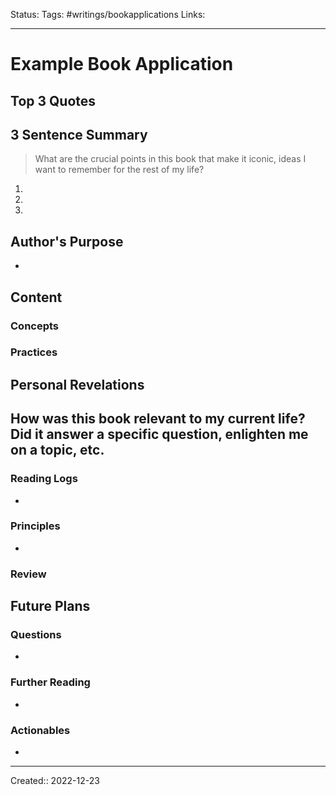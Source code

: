 Status:
Tags: #writings/bookapplications
Links: 
___
# Example Book Application
## Top 3 Quotes

## 3 Sentence Summary
 > What are the crucial points in this book that make it iconic, ideas I want to remember for the rest of my life?
1. 
2. 
3. 
## Author's Purpose
- 
## Content
### Concepts
### Practices
## Personal Revelations
**How was this book relevant to my current life? Did it answer a specific question, enlighten me on a topic, etc.**
- 
### Reading Logs
- 
### Principles
- 
### Review
## Future Plans
### Questions
- 
### Further Reading
- 
### Actionables
- 
___
Created:: 2022-12-23